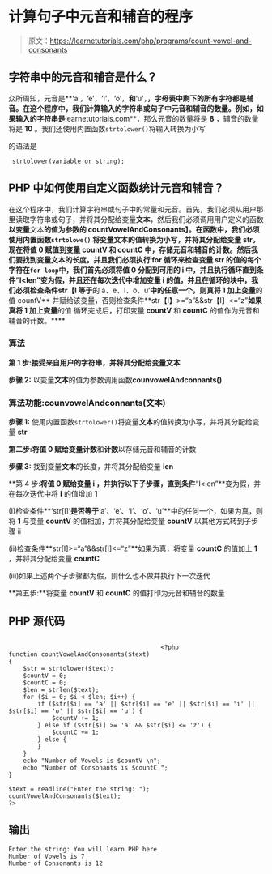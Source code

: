 # 计算句子中元音和辅音的程序

> 原文：<https://learnetutorials.com/php/programs/count-vowel-and-consonants>

## 字符串中的元音和辅音是什么？

众所周知，元音是**‘a’，‘e’，‘I’，‘o’，**和**‘u’，**，字母表中剩下的所有字符都是辅音。在这个程序中，我们计算输入的字符串或句子中元音和辅音的数量。例如，如果输入的字符串是**learnetutorials.com**，那么元音的数量将是 **8** ，辅音的数量将是 **10** 。我们还使用内置函数`strtolower()`将输入转换为小写

的语法是

```
 strtolower(variable or string); 

```

## PHP 中如何使用自定义函数统计元音和辅音？

在这个程序中，我们计算字符串或句子中的常量和元音。首先，我们必须从用户那里读取字符串或句子，并将其分配给变量**文本**，然后我们必须调用用户定义的函数**以变量**文本**的值为参数的 countVowelAndConsonants】。在函数中，我们必须使用内置函数`strtolowe()` 将变量文本的值转换为小写，并将其分配给变量 **str。**现在将值 **0** 赋值到变量 **countV** 和 **countC** 中，存储元音和辅音的计数。然后我们要找到变量**文本的长度。**并且我们必须执行 for 循环来检查变量 **str** 的值的每个字符在`for loop`中，我们首先必须将值 **0** 分配到可用的 **i** 中，并且执行循环直到条件**“I<len”**变为假，并且还在每次迭代中增加变量 **i** 的值，并且在循环的块中，我们必须检查条件**str【I** 等于**的 a、e、I、o、u‘**中的任意一个，则真将 **1** 加上变量**的值 countV** 并赋给该变量，否则检查条件**str【I】>=“a”&&str【I】<=“z”**如果真将 **1** 加上变量**的值 循环完成后，打印变量 **countV** 和 **countC** 的值作为元音和辅音的计数。****

### 算法

**第 1 步:**接受来自用户的字符串，并将其分配给变量**文本**

**步骤 2:** 以变量**文本**的值为参数调用函数**counvowelAndconnants()**

### 算法功能:**counvowelAndconnants(文本)**

**步骤 1:** 使用内置函数`strtolower()`将变量**文本**的值转换为小写，并将其分配给变量 **str**

**第二步:**将值 **0** 赋给变量**计数**和**计数**以存储元音和辅音的计数

**步骤 3:** 找到变量**文本**的长度，并将其分配给变量 **len**

**第 4 步:**将值 **0** 赋给变量 **i** ，并执行以下子步骤，直到条件**“I<len”**变为假，并在每次迭代中将 **i** 的值增加 **1**

(I)检查条件**‘str[I]’**是否等于**‘a’、‘e’、‘I’、‘o’、‘u’**中的任何一个，如果为真，则将 **1** 与变量 **countV** 的值相加，并将其分配给变量 **countV** 以其他方式转到子步骤 ii

(ii)检查条件**str[I]>=“a”&&str[I]<=“z”**如果为真，将变量 **countC** 的值加上 **1** ，并将其分配给变量 **countC**

(iii)如果上述两个子步骤都为假，则什么也不做并执行下一次迭代

**第五步:**将变量 **countV** 和 **countC** 的值打印为元音和辅音的数量

## PHP 源代码

```

                                          <?php
function countVowelAndConsonants($text)
{
    $str = strtolower($text);
    $countV = 0;
    $countC = 0;
    $len = strlen($text);
    for ($i = 0; $i < $len; $i++) {
        if ($str[$i] == 'a' || $str[$i] == 'e' || $str[$i] == 'i' || $str[$i] == 'o' || $str[$i] == 'u') {
            $countV += 1;
        } else if ($str[$i] >= 'a' && $str[$i] <= 'z') {
            $countC += 1;
        } else {
        }
    }
    echo "Number of Vowels is $countV \n";
    echo "Number of Consonants is $countC ";
}

$text = readline("Enter the string: ");
countVowelAndConsonants($text);
?>

```

## 输出

```
Enter the string: You will learn PHP here
Number of Vowels is 7
Number of Consonants is 12
```
